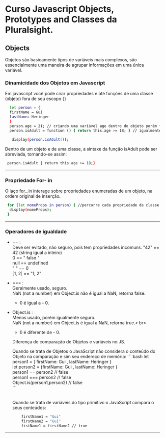 #  Curso Javascript Objects, Prototypes and Classes da Pluralsight.

## Objects
Objetos são basicamente tipos de variáveis mais complexos, são essencialmente uma maneira de agrupar informações em uma única variável.

### Dinamicidade dos Objetos em Javascript
Em javascript você pode criar propriedades e até funções de uma classe (objeto) fora de seu escopo {}

``` bash
  let person = {
  firstName = Gui
  lastName= Heringer
  }
  person.age = 21; // criando uma variável age dentro do objeto porém fora do escopo
  person.isAdult = function () { return this.age >= 18; } // igualmente criando a função isAdult()
  
   display(person.isAdult());
  ```
 Dentro de um objeto e de uma classe, a sintaxe da função isAdult pode ser abreviada, tornando-se assim:
 ``` bash
  person.isAdult { return this.age >= 18;}
 ```
 ------------------------------------------
 ### Propriedade For- in
 O laço for...in  interage sobre propriedades enumeradas de um objeto, na ordem original de inserção.
 ``` bash
  for (let nomeProps in person) { //percorre cada propriedade da classe person de cima para baixo, atribuindo o valor das variáveis dele à variável nomeProps.
   display(nomeProps);
  }
  ```
  ------------------------------------------
  ### Operadores de igualdade 
  - == : <br>
    Deve ser evitado, não seguro, pois tem propriedades incomuns.
    "42" == 42 (string igual a inteiro) <br>
    0 == " false " <br>
    null == undefined <br>
    " " == 0 <br>
    [1, 2] == "1, 2"<br>
  - === : <br>
    Geralmente usado, seguro. <br>
    NaN (not a number) em Object.is não é igual a NaN, retorna false. <br> 
    + 0 é igual a - 0. <br>
  - Object.is : <br>
    Menos usado, porém igualmente seguro. <br>
    NaN (not a number) em Object.is é igual a NaN, retorna true.< br>
    + 0 é diferente de - 0.<br>
    <p> Diferença de comparação de Objetos e variáveis no JS. </p>
        Quando se trata de Objetos o JavaScript não considera o conteúdo do Objeto na comparação e sim seu endereço de memória: 
      ``` bash
        let person1 = { firstName: Gui , lastName: Heringer } <br>
        let person2 = {firstName: Gui , lastName: Heringer } <br>
        person1 == person2 // false <br>
        person1 === person2 // false <br>
        Object.is(person1,person2) // false <br>
      ```
        
       <br> Quando se trata de variáveis do tipo primitivo o JavaScript compara o seus conteúdos:
    ``` bash
        firstName1 = "Gui"
        firstName2 = "Gui" 
        fistName1 = firstName2 // true
    ```
 ------------------------------------------

